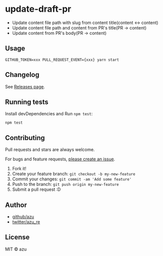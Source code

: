 # update-draft-pr

- Update content file path with slug from content title(content <-> content)
- Update content file path and content from PR's title(PR -> content)
- Update content from PR's body(PR → content)

## Usage

    GITHUB_TOKEN=xxx PULL_REQUEST_EVENT={xxx} yarn start 

## Changelog

See [Releases page](https://github.com/jser/jser.github.io/releases).

## Running tests

Install devDependencies and Run `npm test`:

    npm test

## Contributing

Pull requests and stars are always welcome.

For bugs and feature requests, [please create an issue](https://github.com/jser/jser.github.io/issues).

1. Fork it!
2. Create your feature branch: `git checkout -b my-new-feature`
3. Commit your changes: `git commit -am 'Add some feature'`
4. Push to the branch: `git push origin my-new-feature`
5. Submit a pull request :D

## Author

- [github/azu](https://github.com/azu)
- [twitter/azu_re](https://twitter.com/azu_re)

## License

MIT © azu
